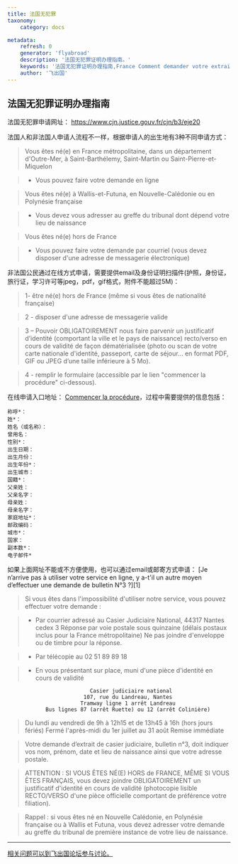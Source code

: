```yaml
---
title: 法国无犯罪
taxonomy:
    category: docs

metadata:
    refresh: 0
    generator: 'flyabroad'
    description: '法国无犯罪证明办理指南。'
    keywords: '法国无犯罪证明办理指南,France Comment demander votre extrait de casier judiciaire'
    author: '飞出国'
---
```


## 法国无犯罪证明办理指南

法国无犯罪申请网址： https://www.cjn.justice.gouv.fr/cjn/b3/eje20

法国人和非法国人申请人流程不一样，根据申请人的出生地有3种不同申请方式：

>Vous êtes né(e) en France métropolitaine, dans un département d'Outre-Mer, 
à Saint-Barthélemy, Saint-Martin ou Saint-Pierre-et-Miquelon  

>- Vous pouvez faire votre demande en ligne  

>  Vous êtes né(e) à Wallis-et-Futuna, en Nouvelle-Calédonie ou en Polynésie française  

> - Vous devez vous adresser au greffe du tribunal dont dépend votre lieu de naissance  

>  Vous êtes né(e) hors de France  

> - Vous pouvez faire votre demande par courriel (vous devez disposer d'une adresse de messagerie électronique) 

非法国公民通过在线方式申请，需要提供email及身份证明扫描件(护照，身份证，旅行证，学习许可等jpeg，pdf，gif格式，附件不能超过5M)：

>1- être né(e) hors de France (même si vous êtes de nationalité française)

>2 - disposer d'une adresse de messagerie valide

>3 – Pouvoir OBLIGATOIREMENT nous faire parvenir un justificatif d’identité (comportant la ville et le pays de naissance) recto/verso en cours de validité de façon dématérialisée (photo ou scan de votre carte nationale d'identité, passeport, carte de séjour... en format PDF, GIF ou JPEG d’une taille inférieure à 5 Mo).

> 4 - remplir le formulaire (accessible par le lien "commencer la procédure" ci-dessous).

在线申请入口地址： [Commencer la procédure](http://b3nref.cjn.justice.gouv.fr/selfserviceB3/register.do)，过程中需要提供的信息包括：

```
称呼*：  
姓*： 
姓名（或名称）： 
曾用名： 
性别*：  
出生日期： 
出生月份：  
出生年份*： 
出生城市： 
国籍*： 
父亲姓： 
父亲名字： 
母亲姓： 
母亲名字： 
家庭地址*： 
邮政编码： 
城市*： 
国家： 
副本数*：  
电子邮件*
```
如果上面网址不能或不方便使用，也可以通过email或邮寄方式申请：
[Je n’arrive pas à utiliser votre service en ligne, y a-t'il un autre moyen d’effectuer une demande de bulletin N°3 ?][1] 

>Si vous êtes dans l'impossibilité d'utiliser notre service, vous pouvez effectuer votre demande :

>- Par courrier adressé au Casier Judiciaire National, 44317 Nantes cedex 3
                 Réponse par voie postale sous quinzaine (délais postaux inclus pour la France métropolitaine)
                 Ne pas joindre d'enveloppe ou de timbre pour la réponse.

>- Par télécopie au 02 51 89 89 18

>- En vous présentant sur place, muni d'une pièce d'identité en cours de validité

                              Casier judiciaire national
                            107, rue du Landreau, Nantes
                           Tramway ligne 1 arrêt Landreau
                Bus lignes 87 (arrêt Ruette) ou 12 (arrêt Colinière)         

 >Du lundi au vendredi de 9h à 12h15 et de 13h45 à 16h (hors jours fériés)
                   Fermé l'après-midi  du 1er juillet au 31 août
                                     Remise immédiate

 >Votre demande d’extrait de casier judiciaire, bulletin n°3, doit indiquer vos nom, prénom, date et lieu de naissance ainsi que votre adresse postale.

>ATTENTION : SI VOUS ÊTES NÉ(E) HORS de FRANCE, MÊME SI VOUS ÊTES FRANÇAIS, vous devez joindre OBLIGATOIREMENT un justificatif d'identité en cours de validité (photocopie lisible RECTO/VERSO d'une pièce officielle comportant de préférence votre filiation).

>Rappel : si vous êtes né en Nouvelle Calédonie, en Polynésie française ou à Wallis et Futuna, vous devez adresser votre demande au greffe du tribunal de première instance de votre lieu de naissance. 

------------------------------

[相关问题可以到飞出国论坛参与讨论。](http://bbs.fcgvisa.com/t/3410?target=_blank)
